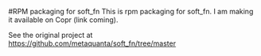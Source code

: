 #RPM packaging for soft_fn
This is rpm packaging for soft_fn.
I am making it available on Copr (link coming).

See the original project at https://github.com/metaquanta/soft_fn/tree/master
